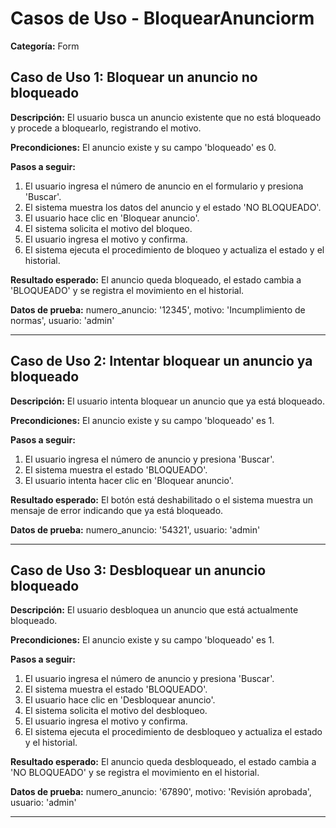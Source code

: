 # Casos de Uso - BloquearAnunciorm

**Categoría:** Form

## Caso de Uso 1: Bloquear un anuncio no bloqueado

**Descripción:** El usuario busca un anuncio existente que no está bloqueado y procede a bloquearlo, registrando el motivo.

**Precondiciones:**
El anuncio existe y su campo 'bloqueado' es 0.

**Pasos a seguir:**
1. El usuario ingresa el número de anuncio en el formulario y presiona 'Buscar'.
2. El sistema muestra los datos del anuncio y el estado 'NO BLOQUEADO'.
3. El usuario hace clic en 'Bloquear anuncio'.
4. El sistema solicita el motivo del bloqueo.
5. El usuario ingresa el motivo y confirma.
6. El sistema ejecuta el procedimiento de bloqueo y actualiza el estado y el historial.

**Resultado esperado:**
El anuncio queda bloqueado, el estado cambia a 'BLOQUEADO' y se registra el movimiento en el historial.

**Datos de prueba:**
numero_anuncio: '12345', motivo: 'Incumplimiento de normas', usuario: 'admin'

---

## Caso de Uso 2: Intentar bloquear un anuncio ya bloqueado

**Descripción:** El usuario intenta bloquear un anuncio que ya está bloqueado.

**Precondiciones:**
El anuncio existe y su campo 'bloqueado' es 1.

**Pasos a seguir:**
1. El usuario ingresa el número de anuncio y presiona 'Buscar'.
2. El sistema muestra el estado 'BLOQUEADO'.
3. El usuario intenta hacer clic en 'Bloquear anuncio'.

**Resultado esperado:**
El botón está deshabilitado o el sistema muestra un mensaje de error indicando que ya está bloqueado.

**Datos de prueba:**
numero_anuncio: '54321', usuario: 'admin'

---

## Caso de Uso 3: Desbloquear un anuncio bloqueado

**Descripción:** El usuario desbloquea un anuncio que está actualmente bloqueado.

**Precondiciones:**
El anuncio existe y su campo 'bloqueado' es 1.

**Pasos a seguir:**
1. El usuario ingresa el número de anuncio y presiona 'Buscar'.
2. El sistema muestra el estado 'BLOQUEADO'.
3. El usuario hace clic en 'Desbloquear anuncio'.
4. El sistema solicita el motivo del desbloqueo.
5. El usuario ingresa el motivo y confirma.
6. El sistema ejecuta el procedimiento de desbloqueo y actualiza el estado y el historial.

**Resultado esperado:**
El anuncio queda desbloqueado, el estado cambia a 'NO BLOQUEADO' y se registra el movimiento en el historial.

**Datos de prueba:**
numero_anuncio: '67890', motivo: 'Revisión aprobada', usuario: 'admin'

---

